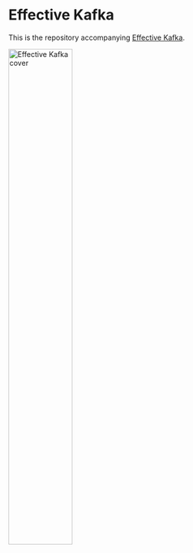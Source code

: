 Effective Kafka
===
This is the repository accompanying [Effective Kafka](https://apachekafkabook.com).

<a href="https://apachekafkabook.com"><img src="https://www.apachekafkabook.com/hero2x.jpeg" width="50%" alt="Effective Kafka cover"/></a>
